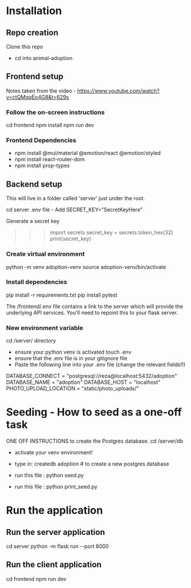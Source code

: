 # Installation

## Repo creation
Clone this repo
- cd into animal-adoption

## Frontend setup
Notes taken from the video - https://www.youtube.com/watch?v=ctQMqqEo4G8&t=629s

### Follow the on-screen instructions

cd frontend
npm install
npm run dev

### Frontend Dependencies
- npm install @mui/material @emotion/react @emotion/styled
- npm install react-router-dom
- npm install prop-types 


## Backend setup
This will live in a folder called 'server' just under the root.

cd server
.env file - Add SECRET_KEY="SecretKeyHere"

Generate a secret key
>>> import secrets
>>> secret_key = secrets.token_hex(32)
>>> print(secret_key)

### Create virtual environment

python -m venv adoption-venv
source adoption-venv/bin/activate

### Install dependencies 

pip install -r requirements.txt
pip install pytest

The /frontend/.env file contains a link to the server which will provide the underlying API services. You'll need to repoint this to your flask server.

### New environment variable
cd /server/ directory
- ensure your python venv is activated
touch .env
- ensure that the .env file is in your gitignore file
- Paste the following line into your .env file (change the relevant fields!!)

DATABASE_CONNECT = "postgresql://reza@localhost:5432/adoption"
DATABASE_NAME = "adoption"
DATABASE_HOST = "localhost"
PHOTO_UPLOAD_LOCATION = "static/photo_uploads/"


# Seeding - How to seed as a one-off task

ONE OFF INSTRUCTIONS to create the Postgres database.
cd /server/db
- activate your venv environment!
- type in:
 createdb adoption # to create a new postgres database

- run this file : 
python seed.py

- run this file : 
python print_seed.py

# Run the application

## Run the server application
cd server
python -m flask run --port 8000

## Run the client application
cd frontend
npm run dev


